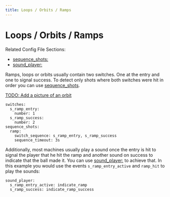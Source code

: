```yaml
---
title: Loops / Orbits / Ramps
---
```


# Loops / Orbits / Ramps


Related Config File Sections:

* [sequence_shots:](../config/sequence_shots.md)
* [sound_player:](../config/sound_player.md)

Ramps, loops or orbits usually contain two switches. One at the entry
and one to signal success. To detect only shots where both switches were
hit in order you can use
[sequence_shots](../config/sequence_shots.md).

[TODO: Add a picture of an orbit](../about/help.md)

``` mpf-config
switches:
  s_ramp_entry:
    number: 1
  s_ramp_success:
    number: 2
sequence_shots:
  ramp:
    switch_sequence: s_ramp_entry, s_ramp_success
    sequence_timeout: 3s
```

Additionally, most machines usually play a sound once the entry is hit
to signal the player that he hit the ramp and another sound on success
to indicate that the ball made it. You can use
[sound_player:](../config/sound_player.md) to achieve that. In
this example you would use the events `s_ramp_entry_active` and
`ramp_hit` to play the sounds:

``` mpf-config
sound_player:
  s_ramp_entry_active: indicate_ramp
  s_ramp_success: indicate_ramp_success
```
